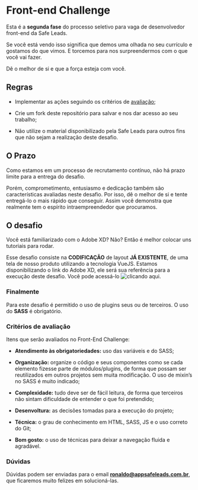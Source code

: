 # Front-end Challenge

Esta é a **segunda fase** do processo seletivo para vaga de desenvolvedor front-end da Safe Leads.

Se você está vendo isso significa que demos uma olhada no seu currículo e gostamos do que vimos. E torcemos para nos surpreendermos com o que você vai fazer.

Dê o melhor de si e que a força esteja com você.

## Regras

- Implementar as ações seguindo os critérios de [avaliação](#criterios_avaliacao);

- Crie um fork deste repositório para salvar e nos dar acesso ao seu trabalho;

- Não utilize o material disponibilizado pela Safe Leads para outros fins que não sejam a realização deste desafio.

## O Prazo

Como estamos em um processo de recrutamento contínuo, não há prazo limite para a entrega do desafio.

Porém, comprometimento, entusiasmo e dedicação também são características avaliadas neste desafio. Por isso, dê o melhor de si e tente entregá-lo o mais rápido que conseguir. Assim você demonstra que realmente tem o espírito intraempreendedor que procuramos.

## O desafio

Você está familiarizado com o Adobe XD? Não? Então é melhor colocar uns tutoriais para rodar.

Esse desafio consiste na **CODIFICAÇÃO** de layout **JÁ EXISTENTE**, de uma tela de nosso produto utilizando a tecnologia VueJS. Estamos disponibilizando o link do Adobe XD, ele será sua referência para a execução deste desafio. Você pode acessá-lo ![clicando aqui](https://xd.adobe.com/view/d0b5ca59-0d2c-4739-6e77-279d51e494f4-a684/).


### Finalmente

Para este desafio é permitido o uso de plugins seus ou de terceiros. O uso do **SASS** é obrigatório.

### <a name="criterios_avaliacao"/>Critérios de avaliação

Itens que serão avaliados no Front-End Challenge: 

- **Atendimento às obrigatoriedades:** uso das variáveis e do SASS;

- **Organização:** organize o código e seus componentes como se cada elemento fizesse parte de módulos/plugins, de forma que possam ser reutilizados em outros projetos sem muita modificação. O uso de mixin’s no SASS é muito indicado;

- **Complexidade:** tudo deve ser de fácil leitura, de forma que terceiros não sintam dificuldade de entender o que foi pretendido;

- **Desenvoltura:** as decisões tomadas para a execução do projeto;

- **Técnica:** o grau de conhecimento em HTML, SASS, JS e o uso correto do Git;

- **Bom gosto:** o uso de técnicas para deixar a navegação fluida e agradável.

### Dúvidas

Dúvidas podem ser enviadas para o email **ronaldo@appsafeleads.com.br**, que ficaremos muito felizes em solucioná-las.

